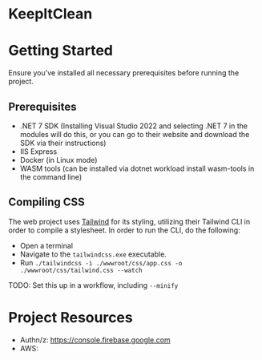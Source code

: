 # KeepItClean



# Getting Started

Ensure you've installed all necessary prerequisites before running the project.

## Prerequisites
- .NET 7 SDK (Installing Visual Studio 2022 and selecting .NET 7 in the modules will do this, or you can go to their website and download the SDK via their instructions)
- IIS Express
- Docker (in Linux mode)
- WASM tools (can be installed via dotnet workload install wasm-tools in the command line)

## Compiling CSS

The web project uses [Tailwind](https://tailwindcss.com/docs/installation) for its styling, utilizing their Tailwind CLI in order to compile a stylesheet. In order to run the CLI, do the following:

- Open a terminal
- Navigate to the `tailwindcss.exe` executable.
- Run `./tailwindcss -i ./wwwroot/css/app.css -o ./wwwroot/css/tailwind.css --watch`

TODO: Set this up in a workflow, including `--minify`

# Project Resources

- Authn/z: https://console.firebase.google.com
- AWS: 